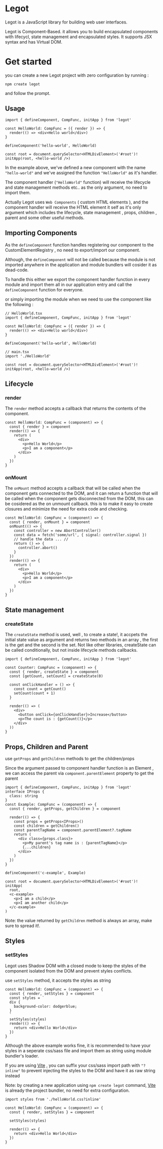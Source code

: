 # Legot

Legot is a JavaScript library for building web user interfaces.

Legot is Component-Based. it allows you to build encapsulated components with lifecycl, state management and encapsulated styles.
It supports JSX syntax and has Virtual DOM.

# Get started

you can create a new Legot project with zero configuration by running :

```
npm create legot
```

and follow the prompt.

## Usage

```tsx
import { defineComponent, CompFunc, initApp } from 'legot'

const HelloWorld: CompFunc = ({ render }) => {
  render(() => <div>Hello world</div>)
}

defineComponent('hello-world', HelloWorld)

const root = document.querySelector<HTMLDivElement>('#root')!
initApp(root, <hello-world />)
```

In the example above, we've defined a new component with the name `"hello-world"` and we've assigned the function `"HelloWorld"` as it's handler.

The component handler (`"HelloWorld"` function) will receive the lifecycle and state management methods etc.. as the only argument, no need to import them.

Actually Legot uses `Web Components` ( custom HTML elements ), and the component handler will receive the HTML element it self as it's only argument which includes the lifecycle, state management , props, children , parent and some other useful methods.

## Importing Components

As the `defineComponent` function handles registering our component to the CustomElementRegistry , no need to export/import our component.

Although, the `defineComponent` will not be called because the module is not imported anywhere in the application and module bundlers will cosider it as dead-code.

To handle this either we export the component handler function in every module and import them all in our application entry and call the `defineComponent` function for everyone.

or simply importing the module when we need to use the component like the following :

```tsx
// HelloWorld.tsx
import { defineComponent, CompFunc, initApp } from 'legot'

const HelloWorld: CompFunc = ({ render }) => {
  render(() => <div>Hello world</div>)
}

defineComponent('hello-world', HelloWorld)
```

```tsx
// main.tsx
import './HelloWorld'

const root = document.querySelector<HTMLDivElement>('#root')!
initApp(root, <hello-world />)
```

## Lifecycle

### render

The `render` method accepts a callback that returns the contents of the component.

```tsx
const HelloWorld: CompFunc = (component) => {
  const { render } = component
  render(() => {
    return (
      <div>
        <p>Hello World</p>
        <p>I am a component</p>
      </div>
    )
  })
}
```

### onMount

The `onMount` method accepts a callback that will be called when the component gets connected to the DOM, and it can return a function that will be called when the component gets disconnected from the DOM, this can be cosidered as the on unmount callback.
this is to make it easy to create closures and minimize the need for extra code and checking.

```tsx
const HelloWorld: CompFunc = (component) => {
  const { render, onMount } = component
  onMount(() => {
    const controller = new AbortController()
    const data = fetch('some/url', { signal: controller.signal })
    // handle the data ... //
    return () => {
      controller.abort()
    }
  })
  render(() => {
    return (
      <div>
        <p>Hello World</p>
        <p>I am a component</p>
      </div>
    )
  })
}
```

## State management

### createState

The `createState` method is used, well , to create a state!, it accpets the initial state value as argument and returns two methods in an array , the first is the get and the second is the set.
Not like other libraries, createState can be called conditionally, but not inside lifecycle methods callbacks.

```tsx
import { defineComponent, CompFunc, initApp } from 'legot'

const Counter: CompFunc = (component) => {
  const { render, createState } = component
  const [getCount, setCount] = createState(0)

  const onClickHandler = () => {
    const count = getCount()
    setCount(count + 1)
  }

  render(() => (
    <div>
      <button onClick={onClickHandler}>Increase</button>
      <p>The count is : {getCount()}</p>
    </div>
  ))
}
```

## Props, Children and Parent

use `getProps` and `getChildren` methods to get the children/props

Since the argument passed to component handler function is an Element , we can access the parent via `component.parentElement` property to get the parent

```tsx
import { defineComponent, CompFunc, initApp } from 'legot'
interface IProps {
  class: string
}
const Example: CompFunc = (component) => {
  const { render, getProps, getChildren } = component

  render(() => {
    const props = getProps<IProps>()
    const children = getChildren()
    const parentTagName = component.parentElement?.tagName
    return (
      <div class={props.class}>
        <p>My parent's tag name is : {parentTagName}</p>
        {...children}
      </div>
    )
  })
}

defineComponent('c-example', Example)

const root = document.querySelector<HTMLDivElement>('#root')!
initApp(
  root,
  <c-example>
    <p>I am a child</p>
    <p>I am another child</p>
  </c-example>
)
```

Note: the value returned by `getChildren` method is always an array, make sure to spread it!.

## Styles

### setStyles

Legot uses Shadow DOM with a closed mode to keep the styles of the component isolated from the DOM and prevent styles conflicts.

use `setStyles` method, it accepts the styles as string

```tsx
const HelloWorld: CompFunc = (component) => {
  const { render, setStyles } = component
  const styles = `
  div {
    background-color: dodgerblue;
  }
  `
  setStyles(styles)
  render(() => {
    return <div>Hello World</div>
  })
}
```

Although the above example works fine, it is recommended to have your styles in a seperate css/sass file and import them as string using module bundler's loader.

If you are using [Vite](https://vitejs.dev/) , you can suffix your css/sass import path with `"?inline"` to prevent injecting the styles to the DOM and have it as raw string instead

Note: by creating a new application using `npm create legot` command, [Vite](https://vitejs.dev/) is already the project bundler, no need for extra configuration.

```tsx
import styles from './helloWorld.css?inline'

const HelloWorld: CompFunc = (component) => {
  const { render, setStyles } = component

  setStyles(styles)

  render(() => {
    return <div>Hello World</div>
  })
}
```

